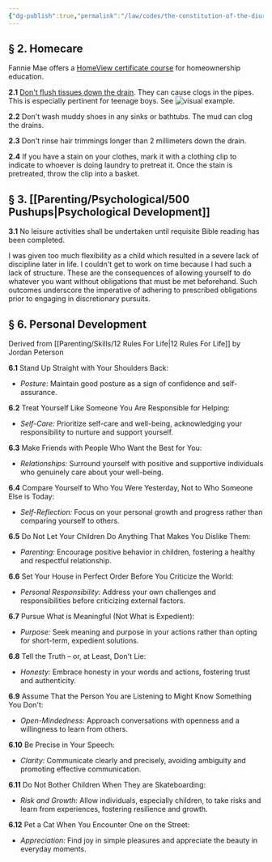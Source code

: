 ```yaml
---
{"dg-publish":true,"permalink":"/law/codes/the-constitution-of-the-diurnal-conduct-of-individual-persons/title-5-household-rules/","created":"Nov 22, 2023, 7:01 PM"}
---
```





## § 2. Homecare

Fannie Mae offers a [HomeView certificate course](https://www.fanniemae.com/education) for homeownership education.  

**2.1** [Don't flush tissues down the drain](https://www.dcwater.com/whats-going-on/news/do-not-flush-paper-towels-wipes-or-facial-tissues%E2%80%94they-clog-your-pipes-and-our). They can cause clogs in the pipes. This is especially pertinent for teenage boys. See ![visual example](https://youtu.be/jM557IJGNU4?si=hDgevV584tjgyAiZ&t=23).

**2.2** Don't wash muddy shoes in any sinks or bathtubs. The mud can clog the drains.

**2.3** Don't rinse hair trimmings longer than 2 millimeters down the drain.

**2.4** If you have a stain on your clothes, mark it with a clothing clip to indicate to whoever is doing laundry to pretreat it. Once the stain is pretreated, throw the clip into a basket.

## § 3. [[Parenting/Psychological/500 Pushups\|Psychological Development]]

**3.1** No leisure activities shall be undertaken until requisite Bible reading has been completed.

I was given too much flexibility as a child which resulted in a severe lack of discipline later in life. I couldn't get to work on time because I had such a lack of structure. These are the consequences of allowing yourself to do whatever you want without obligations that must be met beforehand. Such outcomes underscore the imperative of adhering to prescribed obligations prior to engaging in discretionary pursuits.


## § 6. Personal Development

Derived from [[Parenting/Skills/12 Rules For Life\|12 Rules For Life]] by Jordan Peterson

**6.1** Stand Up Straight with Your Shoulders Back:

- _Posture:_ Maintain good posture as a sign of confidence and self-assurance.

**6.2** Treat Yourself Like Someone You Are Responsible for Helping:

- _Self-Care:_ Prioritize self-care and well-being, acknowledging your responsibility to nurture and support yourself.

**6.3** Make Friends with People Who Want the Best for You:

- _Relationships:_ Surround yourself with positive and supportive individuals who genuinely care about your well-being.

**6.4** Compare Yourself to Who You Were Yesterday, Not to Who Someone Else is Today:

- _Self-Reflection:_ Focus on your personal growth and progress rather than comparing yourself to others.

**6.5** Do Not Let Your Children Do Anything That Makes You Dislike Them:

- _Parenting:_ Encourage positive behavior in children, fostering a healthy and respectful relationship.

**6.6** Set Your House in Perfect Order Before You Criticize the World:

- _Personal Responsibility:_ Address your own challenges and responsibilities before criticizing external factors.

**6.7** Pursue What is Meaningful (Not What is Expedient):

- _Purpose:_ Seek meaning and purpose in your actions rather than opting for short-term, expedient solutions.

**6.8** Tell the Truth – or, at Least, Don't Lie:

- _Honesty:_ Embrace honesty in your words and actions, fostering trust and authenticity.

**6.9** Assume That the Person You are Listening to Might Know Something You Don't:

- _Open-Mindedness:_ Approach conversations with openness and a willingness to learn from others.

**6.10** Be Precise in Your Speech:

- _Clarity:_ Communicate clearly and precisely, avoiding ambiguity and promoting effective communication.

**6.11** Do Not Bother Children When They are Skateboarding:

- _Risk and Growth:_ Allow individuals, especially children, to take risks and learn from experiences, fostering resilience and growth.

**6.12** Pet a Cat When You Encounter One on the Street:

- _Appreciation:_ Find joy in simple pleasures and appreciate the beauty in everyday moments.